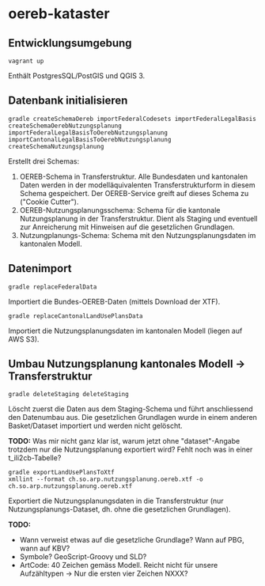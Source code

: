 # oereb-kataster

## Entwicklungsumgebung
```
vagrant up
```
Enthält PostgresSQL/PostGIS und QGIS 3.

## Datenbank initialisieren
```
gradle createSchemaOereb importFederalCodesets importFederalLegalBasis createSchemaOerebNutzungsplanung importFederalLegalBasisToOerebNutzungsplanung importCantonalLegalBasisToOerebNutzungsplanung createSchemaNutzungsplanung
```
Erstellt drei Schemas:

1. OEREB-Schema in Transferstruktur. Alle Bundesdaten und kantonalen Daten werden in der modelläquivalenten Transferstrukturform in diesem Schema gespeichert. Der OEREB-Service greift auf dieses Schema zu ("Cookie Cutter").
2. OEREB-Nutzungsplanungsschema: Schema für die kantonale Nutzungsplanung in der Transferstruktur. Dient als Staging und eventuell zur Anreicherung mit Hinweisen auf die gesetzlichen Grundlagen.
3. Nutzungplanungs-Schema: Schema mit den Nutzungsplanungsdaten im kantonalen Modell.

## Datenimport
```
gradle replaceFederalData
```
Importiert die Bundes-OEREB-Daten (mittels Download der XTF).

```
gradle replaceCantonalLandUsePlansData
```
Importiert die Nutzungsplanungsdaten im kantonalen Modell (liegen auf AWS S3).

## Umbau Nutzungsplanung kantonales Modell -> Transferstruktur
```
gradle deleteStaging deleteStaging
```
Löscht zuerst die Daten aus dem Staging-Schema und führt anschliessend den Datenumbau aus. Die gesetzlichen Grundlagen wurde in einem anderen Basket/Dataset importiert und werden nicht gelöscht. 

**TODO:** Was mir nicht ganz klar ist, warum jetzt ohne "dataset"-Angabe trotzdem nur die Nutzungsplanung exportiert wird? Fehlt noch was in einer t_ili2cb-Tabelle?

```
gradle exportLandUsePlansToXtf
xmllint --format ch.so.arp.nutzungsplanung.oereb.xtf -o ch.so.arp.nutzungsplanung.oereb.xtf
```
Exportiert die Nutzungsplanungsdaten in die Transferstruktur (nur Nutzungsplanungs-Dataset, dh. ohne die gesetzlichen Grundlagen).

**TODO:** 
- Wann verweist etwas auf die gesetzliche Grundlage? Wann auf PBG, wann auf KBV?
- Symbole? GeoScript-Groovy und SLD?
- ArtCode: 40 Zeichen gemäss Modell. Reicht nicht für unsere Aufzähltypen -> Nur die ersten vier Zeichen NXXX?